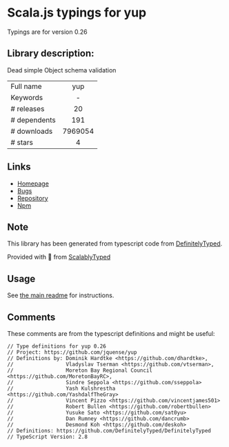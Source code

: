 
# Scala.js typings for yup

Typings are for version 0.26

## Library description:
Dead simple Object schema validation

|                    |                 |
| ------------------ | :-------------: |
| Full name          | yup |
| Keywords           | - |
| # releases         | 20 |
| # dependents       | 191 |
| # downloads        | 7969054 |
| # stars            | 4 |

## Links
- [Homepage](https://github.com/jquense/yup)
- [Bugs](https://github.com/jquense/yup/issues)
- [Repository](https://github.com/jquense/yup)
- [Npm](https://www.npmjs.com/package/yup)
    


## Note
This library has been generated from typescript code from [DefinitelyTyped](https://definitelytyped.org).

Provided with :purple_heart: from [ScalablyTyped](https://github.com/oyvindberg/ScalablyTyped)

## Usage
See [the main readme](../../readme.md) for instructions.

## Comments

These comments are from the typescript definitions and might be useful:
```
// Type definitions for yup 0.26
// Project: https://github.com/jquense/yup
// Definitions by: Dominik Hardtke <https://github.com/dhardtke>,
//                 Vladyslav Tserman <https://github.com/vtserman>,
//                 Moreton Bay Regional Council <https://github.com/MoretonBayRC>,
//                 Sindre Seppola <https://github.com/sseppola>
//                 Yash Kulshrestha <https://github.com/YashdalfTheGray>
//                 Vincent Pizzo <https://github.com/vincentjames501>
//                 Robert Bullen <https://github.com/robertbullen>
//                 Yusuke Sato <https://github.com/sat0yu>
//                 Dan Rumney <https://github.com/dancrumb>
//                 Desmond Koh <https://github.com/deskoh>
// Definitions: https://github.com/DefinitelyTyped/DefinitelyTyped
// TypeScript Version: 2.8

```

